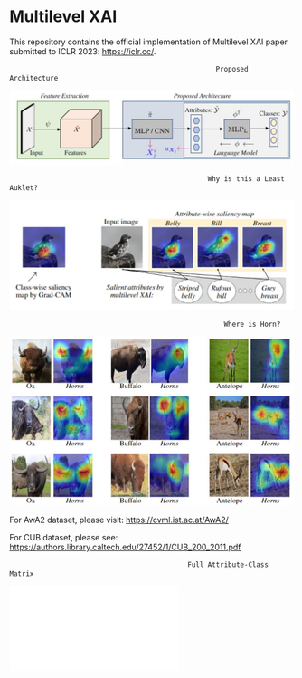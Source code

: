 # Multilevel XAI
This repository contains the official implementation of Multilevel XAI paper submitted to ICLR 2023: https://iclr.cc/.

                                                       Proposed Architecture
![](images/modell.JPG)

                                                     Why is this a Least Auklet?
![](images/bird99.JPG)

                                                         Where is Horn?
![](images/horns.JPG)

For AwA2 dataset, please visit: https://cvml.ist.ac.at/AwA2/

For CUB dataset, please see: https://authors.library.caltech.edu/27452/1/CUB_200_2011.pdf

                                                Full Attribute-Class Matrix
![](images/matrix.pdf)
                                 

